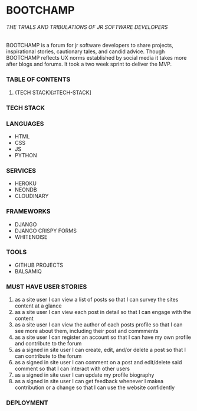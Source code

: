 # BOOTCHAMP  

###### THE TRIALS AND TRIBULATIONS OF JR SOFTWARE DEVELOPERS

BOOTCHAMP is a forum for jr software developers to share projects, inspirational stories, cautionary tales, and candid advice. Though BOOTCHAMP reflects UX norms established by social media it takes more after blogs and forums. It took a two week sprint to deliver the MVP.

### TABLE OF CONTENTS

1. (TECH STACK)[#TECH-STACK]

### TECH STACK  

### LANGUAGES

- HTML 
- CSS 
- JS 
- PYTHON 

### SERVICES

- HEROKU 
- NEONDB  
- CLOUDINARY 
 
### FRAMEWORKS

- DJANGO 
- DJANGO CRISPY FORMS 
- WHITENOISE 

### TOOLS

- GITHUB PROJECTS
- BALSAMIQ

### MUST HAVE USER STORIES

1. as a site user I can view a list of posts so that I can survey the sites content at a glance
1. as a site user I can view each post in detail so that I can engage with the content
1. as a site user I can view the author of each posts profile so that I can see more about them, including their post and commments
1. as a site user I can register an account so that I can have my own profile and contribute to the forum 
1. as a signed in site user I can create, edit, and/or delete a post so that I can contribute to the forum
1. as a signed in site user I can comment on a post and edit/delete said comment so that I can interact with other users
1. as a signed in site user I can update my profile biography
1. as a signed in site user I can get feedback whenever I makea contribution or a change so that I can use the website confidently  

### DEPLOYMENT